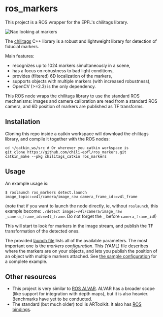 ros_markers
===========

This project is a ROS wrapper for the EPFL's chilitags library.

![Nao looking at markers](doc/nao_markers.jpg)

The [chilitags](http://chili.epfl.ch/software) C++ library is a robust
and lightweight library for detection of fiducial markers.

Main features:
- recognizes up to 1024 markers simultaneously in a scene, 
- has a focus on robustness to bad light conditions, 
- provides (filtered) 6D localization of the markers,
- supports objects with multiple markers (with increased robustness),
- OpenCV (>=2.3) is the only dependency.

This ROS node wraps the chilitags library to use the standard ROS mechanisms:
images and camera calibration are read from a standard ROS camera, and 6D
position of markers are published as TF transforms.


Installation
------------

Cloning this repo inside a catkin workspace will download the chilitags library, and compile
it together with the ROS nodes:

```
cd ~/catkin_ws/src # Or wherever you catkin workspace is
git clone https://github.com/chili-epfl/ros_markers.git
catkin_make --pkg chilitags_catkin ros_markers
```


Usage
-----

An example usage is:

```
$ roslaunch ros_markers detect.launch image_topic:=v4l/camera/image_raw camera_frame_id:=v4l_frame
```

(note that if you want to launch the node directly, ie, without `roslaunch`,
this example become: `./detect image:=v4l/camera/image_raw
_camera_frame_id:=v4l_frame`. Do not forget the `_` before `camera_frame_id`!)

This will start to look for markers in the image stream, and publish the TF
transformation of the detected ones.

The provided [launch file](launch/detect.launch) lists all of the available
parameters. The most important one is the *markers configuration*.  This (YAML)
file describes where the markers are on your objects, and lets you publish the
position of an object with multiple markers attached. See [the sample
configuration](config/markers_configuration_sample.yml) for a complete example.

Other resources
---------------

- This project is very similar to [ROS
ALVAR](http://wiki.ros.org/ar_track_alvar). ALVAR has a broader scope (like
support for integration with depth maps), but it is also heavier. Benchmarks
have yet to be conducted.
- The standard (but much older) tool is ARToolkit. It also has [ROS
  bindings](http://wiki.ros.org/artoolkit).

